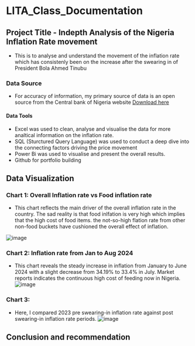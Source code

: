 # LITA_Class_Documentation

## Project Title - Indepth Analysis of the Nigeria Inflation Rate movement
- This is to analyse and understand the movement of the inflation rate which has consistenly been on the increase after the swearing in of President Bola Ahmed Tinubu

### Data Source
- For accuracy of information, my primary source of data is an open source from the Central bank of Nigeria website [Download here](https://www.cbn.gov.ng)

#### Data Tools
- Excel was used to clean, analyse and visualise the data for more analtical information on the inflation rate.
- SQL (Sturctured Query Language) was used to conduct a deep dive into the connecting factors driving the price movement
- Power Bi was used to visualise and present the overall results.
- Github for portfolio building

## Data Visualization

### Chart 1: Overall Inflation rate vs Food inflation rate
- This chart reflects the main driver of the overall inflation rate in the country. The sad reality is that food inlfation is very high which implies that the high cost of food items. the not-so-high flation rate from other non-food buckets have cushioned the overall effect of inflation.

![image](https://github.com/user-attachments/assets/f9604ca1-aaba-4340-b56e-68f388fc4eaf)

### Chart 2: Inflation rate from Jan to Aug 2024
- This chart reveals the steady increase in inflation from January to June 2024 with a slight decrease from 34.19% to 33.4% in July. Market reports indicates the continuous high cost of feeding now in Nigeria.
![image](https://github.com/user-attachments/assets/292bcfec-0ca6-4e7e-ae6e-58e70eb88508)

### Chart 3: 
- Here, I compared 2023 pre swearing-in inflation rate against post swearing-in inflation rate periods.
![image](https://github.com/user-attachments/assets/1a4544a4-1c77-4d28-bb27-efbce3a56994)

## Conclusion and recommendation
